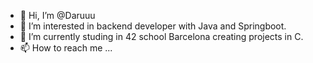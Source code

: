 - 👋 Hi, I’m @Daruuu
- 👀 I’m interested in backend developer with Java and Springboot.
- 🌱 I’m currently studing in 42 school Barcelona creating projects in C.
- 📫 How to reach me ...

<!---
Daruuu/Daruuu is a ✨ special ✨ repository because its `README.md` (this file) appears on your GitHub profile.
You can click the Preview link to take a look at your changes.
--->
